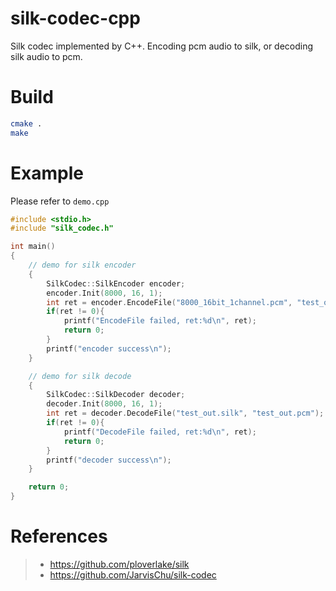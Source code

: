 # silk-codec-cpp

Silk codec implemented by C++. Encoding pcm audio to silk, or decoding silk audio to pcm.

# Build

```bash
cmake .
make
```

# Example

Please refer to `demo.cpp`

```cpp
#include <stdio.h>
#include "silk_codec.h"

int main()
{
    // demo for silk encoder
    {
        SilkCodec::SilkEncoder encoder;
        encoder.Init(8000, 16, 1);
        int ret = encoder.EncodeFile("8000_16bit_1channel.pcm", "test_out.silk");
        if(ret != 0){
            printf("EncodeFile failed, ret:%d\n", ret);
            return 0;
        }
        printf("encoder success\n");
    }

    // demo for silk decode
    {
        SilkCodec::SilkDecoder decoder;
        decoder.Init(8000, 16, 1);
        int ret = decoder.DecodeFile("test_out.silk", "test_out.pcm");
        if(ret != 0){
            printf("DecodeFile failed, ret:%d\n", ret);
            return 0;
        }
        printf("decoder success\n");
    }

    return 0;
}
```

# References
> - https://github.com/ploverlake/silk
> - https://github.com/JarvisChu/silk-codec

